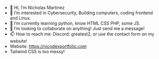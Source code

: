 - 👋 Hi, I’m Nicholas Martinez
- 👀 I’m interested in Cybersecurity, Building computers, coding frontend and Linux.
- 🌱 I’m currently learning python, know HTML CSS PHP, some JS.
- 💞️ I’m looking to collaborate on anything! Just send me a message!
- 📫 How to reach me: Discord: greatest2, or use the contact form on my website!
- Website: https://nicodevportfolio.com
- Tailwind CSS is too messy!

<!---
Glax1A/Glax1A is a ✨ special ✨ repository because its `README.md` (this file) appears on your GitHub profile.
You can click the Preview link to take a look at your changes.
--->
